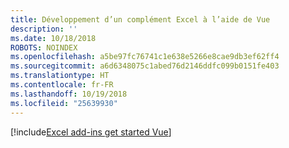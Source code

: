 ```yaml
---
title: Développement d’un complément Excel à l’aide de Vue
description: ''
ms.date: 10/18/2018
ROBOTS: NOINDEX
ms.openlocfilehash: a5be97fc76741c1e638e5266e8cae9db3ef62ff4
ms.sourcegitcommit: a6d6348075c1abed76d2146ddfc099b0151fe403
ms.translationtype: HT
ms.contentlocale: fr-FR
ms.lasthandoff: 10/19/2018
ms.locfileid: "25639930"
---
```

[!include[Excel add-ins get started Vue](../includes/file-get-started-excel-vue.md)]
